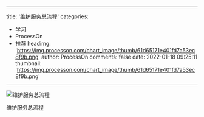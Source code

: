 
---
title: '维护服务总流程'
categories: 
 - 学习
 - ProcessOn
 - 推荐
headimg: 'https://img.processon.com/chart_image/thumb/61d65171e401fd7a53ec8f9b.png'
author: ProcessOn
comments: false
date: 2022-01-18 09:25:11
thumbnail: 'https://img.processon.com/chart_image/thumb/61d65171e401fd7a53ec8f9b.png'
---

<div>   
<img class="thumb" alt="维护服务总流程" src="https://img.processon.com/chart_image/thumb/61d65171e401fd7a53ec8f9b.png" referrerpolicy="no-referrer">
<p>维护服务总流程</p>  
</div>
            